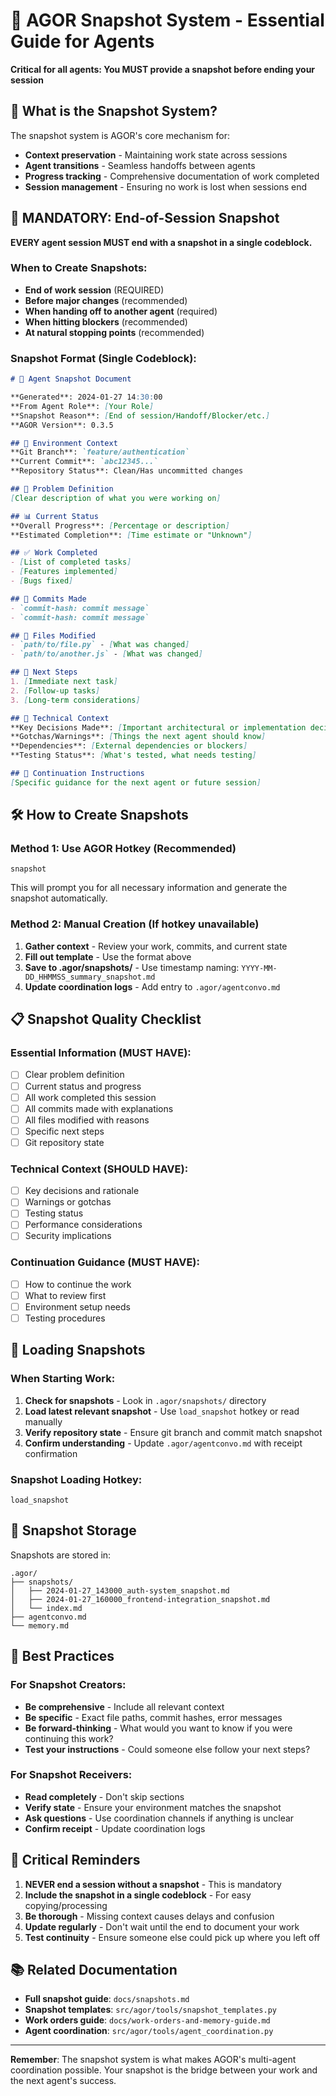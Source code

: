 # 📸 AGOR Snapshot System - Essential Guide for Agents

**Critical for all agents: You MUST provide a snapshot before ending your session**

## 🎯 What is the Snapshot System?

The snapshot system is AGOR's core mechanism for:
- **Context preservation** - Maintaining work state across sessions
- **Agent transitions** - Seamless handoffs between agents
- **Progress tracking** - Comprehensive documentation of work completed
- **Session management** - Ensuring no work is lost when sessions end

## 🚨 MANDATORY: End-of-Session Snapshot

**EVERY agent session MUST end with a snapshot in a single codeblock.**

### When to Create Snapshots:
- **End of work session** (REQUIRED)
- **Before major changes** (recommended)
- **When handing off to another agent** (required)
- **When hitting blockers** (recommended)
- **At natural stopping points** (recommended)

### Snapshot Format (Single Codeblock):
```markdown
# 📸 Agent Snapshot Document

**Generated**: 2024-01-27 14:30:00
**From Agent Role**: [Your Role]
**Snapshot Reason**: [End of session/Handoff/Blocker/etc.]
**AGOR Version**: 0.3.5

## 🔧 Environment Context
**Git Branch**: `feature/authentication`
**Current Commit**: `abc12345...`
**Repository Status**: Clean/Has uncommitted changes

## 🎯 Problem Definition
[Clear description of what you were working on]

## 📊 Current Status
**Overall Progress**: [Percentage or description]
**Estimated Completion**: [Time estimate or "Unknown"]

## ✅ Work Completed
- [List of completed tasks]
- [Features implemented]
- [Bugs fixed]

## 📝 Commits Made
- `commit-hash: commit message`
- `commit-hash: commit message`

## 📁 Files Modified
- `path/to/file.py` - [What was changed]
- `path/to/another.js` - [What was changed]

## 🔄 Next Steps
1. [Immediate next task]
2. [Follow-up tasks]
3. [Long-term considerations]

## 🧠 Technical Context
**Key Decisions Made**: [Important architectural or implementation decisions]
**Gotchas/Warnings**: [Things the next agent should know]
**Dependencies**: [External dependencies or blockers]
**Testing Status**: [What's tested, what needs testing]

## 🎯 Continuation Instructions
[Specific guidance for the next agent or future session]
```

## 🛠️ How to Create Snapshots

### Method 1: Use AGOR Hotkey (Recommended)
```
snapshot
```
This will prompt you for all necessary information and generate the snapshot automatically.

### Method 2: Manual Creation (If hotkey unavailable)
1. **Gather context** - Review your work, commits, and current state
2. **Fill out template** - Use the format above
3. **Save to .agor/snapshots/** - Use timestamp naming: `YYYY-MM-DD_HHMMSS_summary_snapshot.md`
4. **Update coordination logs** - Add entry to `.agor/agentconvo.md`

## 📋 Snapshot Quality Checklist

### Essential Information (MUST HAVE):
- [ ] Clear problem definition
- [ ] Current status and progress
- [ ] All work completed this session
- [ ] All commits made with explanations
- [ ] All files modified with reasons
- [ ] Specific next steps
- [ ] Git repository state

### Technical Context (SHOULD HAVE):
- [ ] Key decisions and rationale
- [ ] Warnings or gotchas
- [ ] Testing status
- [ ] Performance considerations
- [ ] Security implications

### Continuation Guidance (MUST HAVE):
- [ ] How to continue the work
- [ ] What to review first
- [ ] Environment setup needs
- [ ] Testing procedures

## 🔄 Loading Snapshots

### When Starting Work:
1. **Check for snapshots** - Look in `.agor/snapshots/` directory
2. **Load latest relevant snapshot** - Use `load_snapshot` hotkey or read manually
3. **Verify repository state** - Ensure git branch and commit match snapshot
4. **Confirm understanding** - Update `.agor/agentconvo.md` with receipt confirmation

### Snapshot Loading Hotkey:
```
load_snapshot
```

## 📁 Snapshot Storage

Snapshots are stored in:
```
.agor/
├── snapshots/
│   ├── 2024-01-27_143000_auth-system_snapshot.md
│   ├── 2024-01-27_160000_frontend-integration_snapshot.md
│   └── index.md
├── agentconvo.md
└── memory.md
```

## 🎯 Best Practices

### For Snapshot Creators:
- **Be comprehensive** - Include all relevant context
- **Be specific** - Exact file paths, commit hashes, error messages
- **Be forward-thinking** - What would you want to know if you were continuing this work?
- **Test your instructions** - Could someone else follow your next steps?

### For Snapshot Receivers:
- **Read completely** - Don't skip sections
- **Verify state** - Ensure your environment matches the snapshot
- **Ask questions** - Use coordination channels if anything is unclear
- **Confirm receipt** - Update coordination logs

## 🚨 Critical Reminders

1. **NEVER end a session without a snapshot** - This is mandatory
2. **Include the snapshot in a single codeblock** - For easy copying/processing
3. **Be thorough** - Missing context causes delays and confusion
4. **Update regularly** - Don't wait until the end to document your work
5. **Test continuity** - Ensure someone else could pick up where you left off

## 📚 Related Documentation

- **Full snapshot guide**: `docs/snapshots.md`
- **Snapshot templates**: `src/agor/tools/snapshot_templates.py`
- **Work orders guide**: `docs/work-orders-and-memory-guide.md`
- **Agent coordination**: `src/agor/tools/agent_coordination.py`

---

**Remember**: The snapshot system is what makes AGOR's multi-agent coordination possible. Your snapshot is the bridge between your work and the next agent's success.
